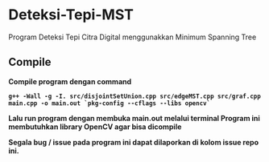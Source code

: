# Deteksi-Tepi-MST
Program Deteksi Tepi Citra Digital menggunakkan Minimum Spanning Tree<b>

## Compile
Compile program dengan command
```
g++ -Wall -g -I. src/disjointSetUnion.cpp src/edgeMST.cpp src/graf.cpp main.cpp -o main.out `pkg-config --cflags --libs opencv`
```
Lalu run program dengan membuka main.out melalui terminal<b>
Program ini membutuhkan library OpenCV agar bisa dicompile<b>

Segala bug / issue pada program ini dapat dilaporkan di kolom issue repo ini.
